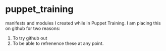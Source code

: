 puppet_training
===============

manifests and modules I created while in Puppet Training. I am placing this on github for two reasons:

1) To try github out
2) To be able to refrenence these at any point.
